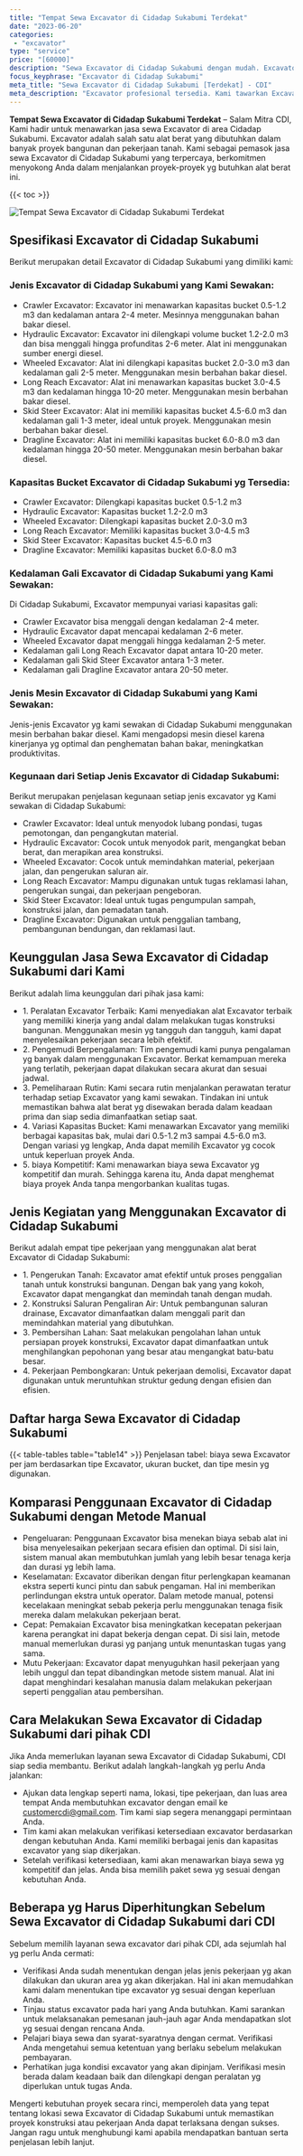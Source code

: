```yaml
---
title: "Tempat Sewa Excavator di Cidadap Sukabumi Terdekat"
date: "2023-06-20"
categories:
 - "excavator"
type: "service"
price: "[60000]"
description: "Sewa Excavator di Cidadap Sukabumi dengan mudah. Excavator menjadi pilihan utama kontraktor untuk mendukung kelancaran pekerjaan. Konsultasikan kebutuhan Anda."
focus_keyphrase: "Excavator di Cidadap Sukabumi"
meta_title: "Sewa Excavator di Cidadap Sukabumi [Terdekat] - CDI"
meta_description: "Excavator profesional tersedia. Kami tawarkan Excavator berkualitas untuk menyelesaikan pekerjaan. Penawaran spesial minggu ini tersedia."
---
```


**Tempat Sewa Excavator di Cidadap Sukabumi Terdekat** – Salam Mitra CDI, Kami hadir untuk menawarkan jasa sewa Excavator di area Cidadap Sukabumi. Excavator adalah salah satu alat berat yang dibutuhkan dalam banyak proyek bangunan dan pekerjaan tanah. Kami sebagai pemasok jasa sewa Excavator di Cidadap Sukabumi yang terpercaya, berkomitmen menyokong Anda dalam menjalankan proyek-proyek yg butuhkan alat berat ini.

{{< toc >}}

![Tempat Sewa Excavator di Cidadap Sukabumi Terdekat](/images/excavator/excavator-13.jpg)

## Spesifikasi Excavator di Cidadap Sukabumi

Berikut merupakan detail Excavator di Cidadap Sukabumi yang dimiliki kami:

### Jenis Excavator di Cidadap Sukabumi yang Kami Sewakan:

*   Crawler Excavator: Excavator ini menawarkan kapasitas bucket 0.5-1.2 m3 dan kedalaman antara 2-4 meter. Mesinnya menggunakan bahan bakar diesel.
*   Hydraulic Excavator: Excavator ini dilengkapi volume bucket 1.2-2.0 m3 dan bisa menggali hingga profunditas 2-6 meter. Alat ini menggunakan sumber energi diesel.
*   Wheeled Excavator: Alat ini dilengkapi kapasitas bucket 2.0-3.0 m3 dan kedalaman gali 2-5 meter. Menggunakan mesin berbahan bakar diesel.
*   Long Reach Excavator: Alat ini menawarkan kapasitas bucket 3.0-4.5 m3 dan kedalaman hingga 10-20 meter. Menggunakan mesin berbahan bakar diesel.
*   Skid Steer Excavator: Alat ini memiliki kapasitas bucket 4.5-6.0 m3 dan kedalaman gali 1-3 meter, ideal untuk proyek. Menggunakan mesin berbahan bakar diesel.
*   Dragline Excavator: Alat ini memiliki kapasitas bucket 6.0-8.0 m3 dan kedalaman hingga 20-50 meter. Menggunakan mesin berbahan bakar diesel.

### Kapasitas Bucket Excavator di Cidadap Sukabumi yg Tersedia:

*   Crawler Excavator: Dilengkapi kapasitas bucket 0.5-1.2 m3
*   Hydraulic Excavator: Kapasitas bucket 1.2-2.0 m3
*   Wheeled Excavator: Dilengkapi kapasitas bucket 2.0-3.0 m3
*   Long Reach Excavator: Memiliki kapasitas bucket 3.0-4.5 m3
*   Skid Steer Excavator: Kapasitas bucket 4.5-6.0 m3
*   Dragline Excavator: Memiliki kapasitas bucket 6.0-8.0 m3

### Kedalaman Gali Excavator di Cidadap Sukabumi yang Kami Sewakan:

Di Cidadap Sukabumi, Excavator mempunyai variasi kapasitas gali:

*   Crawler Excavator bisa menggali dengan kedalaman 2-4 meter.
*   Hydraulic Excavator dapat mencapai kedalaman 2-6 meter.
*   Wheeled Excavator dapat menggali hingga kedalaman 2-5 meter.
*   Kedalaman gali Long Reach Excavator dapat antara 10-20 meter.
*   Kedalaman gali Skid Steer Excavator antara 1-3 meter.
*   Kedalaman gali Dragline Excavator antara 20-50 meter.

### Jenis Mesin Excavator di Cidadap Sukabumi yang Kami Sewakan:

Jenis-jenis Excavator yg kami sewakan di Cidadap Sukabumi menggunakan mesin berbahan bakar diesel. Kami mengadopsi mesin diesel karena kinerjanya yg optimal dan penghematan bahan bakar, meningkatkan produktivitas.

### Kegunaan dari Setiap Jenis Excavator di Cidadap Sukabumi:

Berikut merupakan penjelasan kegunaan setiap jenis excavator yg Kami sewakan di Cidadap Sukabumi:

*   Crawler Excavator: Ideal untuk menyodok lubang pondasi, tugas pemotongan, dan pengangkutan material.
*   Hydraulic Excavator: Cocok untuk menyodok parit, mengangkat beban berat, dan merapikan area konstruksi.
*   Wheeled Excavator: Cocok untuk memindahkan material, pekerjaan jalan, dan pengerukan saluran air.
*   Long Reach Excavator: Mampu digunakan untuk tugas reklamasi lahan, pengerukan sungai, dan pekerjaan pengeboran.
*   Skid Steer Excavator: Ideal untuk tugas pengumpulan sampah, konstruksi jalan, dan pemadatan tanah.
*   Dragline Excavator: Digunakan untuk penggalian tambang, pembangunan bendungan, dan reklamasi laut.

## Keunggulan Jasa Sewa Excavator di Cidadap Sukabumi dari Kami

Berikut adalah lima keunggulan dari pihak jasa kami:

*   1\. Peralatan Excavator Terbaik: Kami menyediakan alat Excavator terbaik yang memiliki kinerja yang andal dalam melakukan tugas konstruksi bangunan. Menggunakan mesin yg tangguh dan tangguh, kami dapat menyelesaikan pekerjaan secara lebih efektif.
*   2\. Pengemudi Berpengalaman: Tim pengemudi kami punya pengalaman yg banyak dalam menggunakan Excavator. Berkat kemampuan mereka yang terlatih, pekerjaan dapat dilakukan secara akurat dan sesuai jadwal.
*   3\. Pemeliharaan Rutin: Kami secara rutin menjalankan perawatan teratur terhadap setiap Excavator yang kami sewakan. Tindakan ini untuk memastikan bahwa alat berat yg disewakan berada dalam keadaan prima dan siap sedia dimanfaatkan setiap saat.
*   4\. Variasi Kapasitas Bucket: Kami menawarkan Excavator yang memiliki berbagai kapasitas bak, mulai dari 0.5-1.2 m3 sampai 4.5-6.0 m3. Dengan variasi yg lengkap, Anda dapat memilih Excavator yg cocok untuk keperluan proyek Anda.
*   5\. biaya Kompetitif: Kami menawarkan biaya sewa Excavator yg kompetitif dan murah. Sehingga karena itu, Anda dapat menghemat biaya proyek Anda tanpa mengorbankan kualitas tugas.

## Jenis Kegiatan yang Menggunakan Excavator di Cidadap Sukabumi

Berikut adalah empat tipe pekerjaan yang menggunakan alat berat Excavator di Cidadap Sukabumi:

*   1\. Pengerukan Tanah: Excavator amat efektif untuk proses penggalian tanah untuk konstruksi bangunan. Dengan bak yang yang kokoh, Excavator dapat mengangkat dan memindah tanah dengan mudah.
*   2\. Konstruksi Saluran Pengaliran Air: Untuk pembangunan saluran drainase, Excavator dimanfaatkan dalam menggali parit dan memindahkan material yang dibutuhkan.
*   3\. Pembersihan Lahan: Saat melakukan pengolahan lahan untuk persiapan proyek konstruksi, Excavator dapat dimanfaatkan untuk menghilangkan pepohonan yang besar atau mengangkat batu-batu besar.
*   4\. Pekerjaan Pembongkaran: Untuk pekerjaan demolisi, Excavator dapat digunakan untuk meruntuhkan struktur gedung dengan efisien dan efisien.

## Daftar harga Sewa Excavator di Cidadap Sukabumi

{{< table-tables table="table14" >}} Penjelasan tabel: biaya sewa Excavator per jam berdasarkan tipe Excavator, ukuran bucket, dan tipe mesin yg digunakan. 

## Komparasi Penggunaan Excavator di Cidadap Sukabumi dengan Metode Manual

*   Pengeluaran: Penggunaan Excavator bisa menekan biaya sebab alat ini bisa menyelesaikan pekerjaan secara efisien dan optimal. Di sisi lain, sistem manual akan membutuhkan jumlah yang lebih besar tenaga kerja dan durasi yg lebih lama.
*   Keselamatan: Excavator diberikan dengan fitur perlengkapan keamanan ekstra seperti kunci pintu dan sabuk pengaman. Hal ini memberikan perlindungan ekstra untuk operator. Dalam metode manual, potensi kecelakaan meningkat sebab pekerja perlu menggunakan tenaga fisik mereka dalam melakukan pekerjaan berat.
*   Cepat: Pemakaian Excavator bisa meningkatkan kecepatan pekerjaan karena perangkat ini dapat bekerja dengan cepat. Di sisi lain, metode manual memerlukan durasi yg panjang untuk menuntaskan tugas yang sama.
*   Mutu Pekerjaan: Excavator dapat menyuguhkan hasil pekerjaan yang lebih unggul dan tepat dibandingkan metode sistem manual. Alat ini dapat menghindari kesalahan manusia dalam melakukan pekerjaan seperti penggalian atau pembersihan.

## Cara Melakukan Sewa Excavator di Cidadap Sukabumi dari pihak CDI

Jika Anda memerlukan layanan sewa Excavator di Cidadap Sukabumi, CDI siap sedia membantu. Berikut adalah langkah-langkah yg perlu Anda jalankan:

*   Ajukan data lengkap seperti nama, lokasi, tipe pekerjaan, dan luas area tempat Anda membutuhkan excavator dengan email ke customercdi@gmail.com. Tim kami siap segera menanggapi permintaan Anda.
*   Tim kami akan melakukan verifikasi ketersediaan excavator berdasarkan dengan kebutuhan Anda. Kami memiliki berbagai jenis dan kapasitas excavator yang siap dikerjakan.
*   Setelah verifikasi ketersediaan, kami akan menawarkan biaya sewa yg kompetitif dan jelas. Anda bisa memilih paket sewa yg sesuai dengan kebutuhan Anda.

## Beberapa yg Harus Diperhitungkan Sebelum Sewa Excavator di Cidadap Sukabumi dari CDI

Sebelum memilih layanan sewa excavator dari pihak CDI, ada sejumlah hal yg perlu Anda cermati:

*   Verifikasi Anda sudah menentukan dengan jelas jenis pekerjaan yg akan dilakukan dan ukuran area yg akan dikerjakan. Hal ini akan memudahkan kami dalam menentukan tipe excavator yg sesuai dengan keperluan Anda.
*   Tinjau status excavator pada hari yang Anda butuhkan. Kami sarankan untuk melaksanakan pemesanan jauh-jauh agar Anda mendapatkan slot yg sesuai dengan rencana Anda.
*   Pelajari biaya sewa dan syarat-syaratnya dengan cermat. Verifikasi Anda mengetahui semua ketentuan yang berlaku sebelum melakukan pembayaran.
*   Perhatikan juga kondisi excavator yang akan dipinjam. Verifikasi mesin berada dalam keadaan baik dan dilengkapi dengan peralatan yg diperlukan untuk tugas Anda.

Mengerti kebutuhan proyek secara rinci, memperoleh data yang tepat tentang lokasi sewa Excavator di Cidadap Sukabumi untuk memastikan proyek konstruksi atau pekerjaan Anda dapat terlaksana dengan sukses. Jangan ragu untuk menghubungi kami apabila mendapatkan bantuan serta penjelasan lebih lanjut.